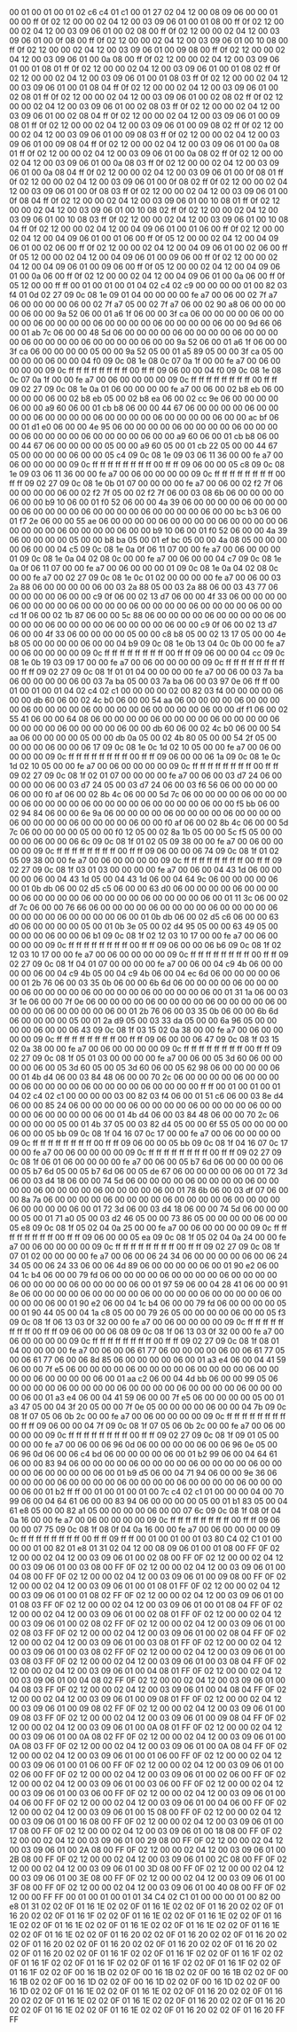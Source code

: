 <METERDATA>
<OBISCODES>
00 01 00 01 00 01 02 c6 c4 01 c1 00 01 27 02 04 12 00 08 09 06 00 00 01 00 00 ff 0f 02 12 00 00 02 04 12 00 03 09 06 01 00 01 08 00 ff 0f 02 12 00 00 02 04 12 00 03 09 06 01 00 02 08 00 ff 0f 02 12 00 00 02 04 12 00 03 09 06 01 00 0f 08 00 ff 0f 02 12 00 00 02 04 12 00 03 09 06 01 00 10 08 00 ff 0f 02 12 00 00 02 04 12 00 03 09 06 01 00 09 08 00 ff 0f 02 12 00 00 02 04 12 00 03 09 06 01 00 0a 08 00 ff 0f 02 12 00 00 02 04 12 00 03 09 06 01 00 01 08 01 ff 0f 02 12 00 00 02 04 12 00 03 09 06 01 00 01 08 02 ff 0f 02 12 00 00 02 04 12 00 03 09 06 01 00 01 08 03 ff 0f 02 12 00 00 02 04 12 00 03 09 06 01 00 01 08 04 ff 0f 02 12 00 00 02 04 12 00 03 09 06 01 00 02 08 01 ff 0f 02 12 00 00 02 04 12 00 03 09 06 01 00 02 08 02 ff 0f 02 12 00 00 02 04 12 00 03 09 06 01 00 02 08 03 ff 0f 02 12 00 00 02 04 12 00 03 09 06 01 00 02 08 04 ff 0f 02 12 00 00 02 04 12 00 03 09 06 01 00 09 08 01 ff 0f 02 12 00 00 02 04 12 00 03 09 06 01 00 09 08 02 ff 0f 02 12 00 00 02 04 12 00 03 09 06 01 00 09 08 03 ff 0f 02 12 00 00 02 04 12 00 03 09 06 01 00 09 08 04 ff 0f 02 12 00 00 02 04 12 00 03 09 06 01 00 0a 08 01 ff 0f 02 12 00 00 02 04 12 00 03 09 06 01 00 0a 08 02 ff 0f 02 12 00 00 02 04 12 00 03 09 06 01 00 0a 08 03 ff 0f 02 12 00 00 02 04 12 00 03 09 06 01 00 0a 08 04 ff 0f 02 12 00 00 02 04 12 00 03 09 06 01 00 0f 08 01 ff 0f 02 12 00 00 02 04 12 00 03 09 06 01 00 0f 08 02 ff 0f 02 12 00 00 02 04 12 00 03 09 06 01 00 0f 08 03 ff 0f 02 12 00 00 02 04 12 00 03 09 06 01 00 0f 08 04 ff 0f 02 12 00 00 02 04 12 00 03 09 06 01 00 10 08 01 ff 0f 02 12 00 00 02 04 12 00 03 09 06 01 00 10 08 02 ff 0f 02 12 00 00 02 04 12 00 03 09 06 01 00 10 08 03 ff 0f 02 12 00 00 02 04 12 00 03 09 06 01 00 10 08 04 ff 0f 02 12 00 00 02 04 12 00 04 09 06 01 00 01 06 00 ff 0f 02 12 00 00 02 04 12 00 04 09 06 01 00 01 06 00 ff 0f 05 12 00 00 02 04 12 00 04 09 06 01 00 02 06 00 ff 0f 02 12 00 00 02 04 12 00 04 09 06 01 00 02 06 00 ff 0f 05 12 00 00 02 04 12 00 04 09 06 01 00 09 06 00 ff 0f 02 12 00 00 02 04 12 00 04 09 06 01 00 09 06 00 ff 0f 05 12 00 00 02 04 12 00 04 09 06 01 00 0a 06 00 ff 0f 02 12 00 00 02 04 12 00 04 09 06 01 00 0a 06 00 ff 0f 05 12 00 00 ff ff 
</OBISCODES>
<OBISDATA>
00 01 00 01 00 01 04 02 c4 02 c9 00 00 00 00 01 00 82 03 f4 01 0d 02 27 09 0c 08 1e 09 01 04 00 00 00 00 fe a7 00 06 00 02 7f a7 06 00 00 00 00 06 00 02 7f a7 05 00 02 7f a7 06 00 02 90 a8 06 00 00 00 00 06 00 00 9a 52 06 00 01 a6 1f 06 00 00 3f ca 06 00 00 00 00 06 00 00 00 00 06 00 00 00 00 06 00 00 00 00 06 00 00 00 00 06 00 00 9d 66 06 00 01 ab 7c 06 00 00 48 5d 06 00 00 00 00 06 00 00 00 00 06 00 00 00 00 06 00 00 00 00 06 00 00 00 00 06 00 00 9a 52 06 00 01 a6 1f 06 00 00 3f ca 06 00 00 00 00 05 00 00 9a 52 05 00 01 a5 89 05 00 00 3f ca 05 00 00 00 00 06 00 00 04 f0 09 0c 08 1e 08 0c 07 0a 1f 00 00 fe a7 00 06 00 00 00 00 09 0c ff ff ff ff ff ff ff ff 00 ff ff 09 06 00 00 04 f0 09 0c 08 1e 08 0c 07 0a 1f 00 00 fe a7 00 06 00 00 00 00 09 0c ff ff ff ff ff ff ff ff 00 ff ff 09 02 27 09 0c 08 1e 0a 01 06 00 00 00 00 fe a7 00 06 00 02 b8 eb 06 00 00 00 00 06 00 02 b8 eb 05 00 02 b8 ea 06 00 02 cc 9e 06 00 00 00 00 06 00 00 a9 60 06 00 01 cb b8 06 00 00 44 67 06 00 00 00 00 06 00 00 00 00 06 00 00 00 00 06 00 00 00 00 06 00 00 00 00 06 00 00 ac bf 06 00 01 d1 e0 06 00 00 4e 95 06 00 00 00 00 06 00 00 00 00 06 00 00 00 00 06 00 00 00 00 06 00 00 00 00 06 00 00 a9 60 06 00 01 cb b8 06 00 00 44 67 06 00 00 00 00 05 00 00 a9 60 05 00 01 cb 22 05 00 00 44 67 05 00 00 00 00 06 00 00 05 c4 09 0c 08 1e 09 03 06 11 36 00 00 fe a7 00 06 00 00 00 00 09 0c ff ff ff ff ff ff ff ff 00 ff ff 09 06 00 00 05 c8 09 0c 08 1e 09 03 06 11 36 00 00 fe a7 00 06 00 00 00 00 09 0c ff ff ff ff ff ff ff ff 00 ff ff 09 02 27 09 0c 08 1e 0b 01 07 00 00 00 00 fe a7 00 06 00 02 f2 7f 06 00 00 00 00 06 00 02 f2 7f 05 00 02 f2 7f 06 00 03 08 6b 06 00 00 00 00 06 00 00 b9 10 06 00 01 f0 52 06 00 00 4a 39 06 00 00 00 00 06 00 00 00 00 06 00 00 00 00 06 00 00 00 00 06 00 00 00 00 06 00 00 bc b3 06 00 01 f7 2e 06 00 00 55 ae 06 00 00 00 00 06 00 00 00 00 06 00 00 00 00 06 00 00 00 00 06 00 00 00 00 06 00 00 b9 10 06 00 01 f0 52 06 00 00 4a 39 06 00 00 00 00 05 00 00 b8 ba 05 00 01 ef bc 05 00 00 4a 08 05 00 00 00 00 06 00 00 04 c5 09 0c 08 1e 0a 0f 06 11 07 00 00 fe a7 00 06 00 00 00 01 09 0c 08 1e 0a 04 02 08 0c 00 00 fe a7 00 06 00 00 04 c7 09 0c 08 1e 0a 0f 06 11 07 00 00 fe a7 00 06 00 00 00 01 09 0c 08 1e 0a 04 02 08 0c 00 00 fe a7 00 02 27 09 0c 08 1e 0c 01 02 00 00 00 00 fe a7 00 06 00 03 2a 88 06 00 00 00 00 06 00 03 2a 88 05 00 03 2a 88 06 00 03 43 77 06 00 00 00 00 06 00 00 c9 0f 06 00 02 13 d7 06 00 00 4f 33 06 00 00 00 00 06 00 00 00 00 06 00 00 00 00 06 00 00 00 00 06 00 00 00 00 06 00 00 cd 1f 06 00 02 1b 87 06 00 00 5c 88 06 00 00 00 00 06 00 00 00 00 06 00 00 00 00 06 00 00 00 00 06 00 00 00 00 06 00 00 c9 0f 06 00 02 13 d7 06 00 00 4f 33 06 00 00 00 00 05 00 00 c8 b8 05 00 02 13 17 05 00 00 4e b8 05 00 00 00 00 06 00 00 04 b9 09 0c 08 1e 0b 13 04 0c 0b 00 00 fe a7 00 06 00 00 00 00 09 0c ff ff ff ff ff ff ff ff 00 ff ff 09 06 00 00 04 cc 09 0c 08 1e 0b 19 03 09 17 00 00 fe a7 00 06 00 00 00 00 09 0c ff ff ff ff ff ff ff ff 00 ff ff 09 02 27 09 0c 08 1f 01 01 04 00 00 00 00 fe a7 00 06 00 03 7a ba 06 00 00 00 00 06 00 03 7a ba 05 00 03 7a ba 06 00 03 97 0e 06 ff ff 
00 01 00 01 00 01 04 02 c4 02 c1 00 00 00 00 02 00 82 03 f4 00 00 00 00 06 00 00 db 60 06 00 02 4c b0 06 00 00 54 aa 06 00 00 00 00 06 00 00 00 00 06 00 00 00 00 06 00 00 00 00 06 00 00 00 00 06 00 00 df f1 06 00 02 55 41 06 00 00 64 08 06 00 00 00 00 06 00 00 00 00 06 00 00 00 00 06 00 00 00 00 06 00 00 00 00 06 00 00 db 60 06 00 02 4c b0 06 00 00 54 aa 06 00 00 00 00 05 00 00 db 0a 05 00 02 4b 80 05 00 00 54 2f 05 00 00 00 00 06 00 00 06 17 09 0c 08 1e 0c 1d 02 10 05 00 00 fe a7 00 06 00 00 00 00 09 0c ff ff ff ff ff ff ff ff 00 ff ff 09 06 00 00 06 1a 09 0c 08 1e 0c 1d 02 10 05 00 00 fe a7 00 06 00 00 00 00 09 0c ff ff ff ff ff ff ff ff 00 ff ff 09 02 27 09 0c 08 1f 02 01 07 00 00 00 00 fe a7 00 06 00 03 d7 24 06 00 00 00 00 06 00 03 d7 24 05 00 03 d7 24 06 00 03 f6 56 06 00 00 00 00 06 00 00 f0 af 06 00 02 8b 4c 06 00 00 5d 7c 06 00 00 00 00 06 00 00 00 00 06 00 00 00 00 06 00 00 00 00 06 00 00 00 00 06 00 00 f5 bb 06 00 02 94 84 06 00 00 6e 9a 06 00 00 00 00 06 00 00 00 00 06 00 00 00 00 06 00 00 00 00 06 00 00 00 00 06 00 00 f0 af 06 00 02 8b 4c 06 00 00 5d 7c 06 00 00 00 00 05 00 00 f0 12 05 00 02 8a 1b 05 00 00 5c f5 05 00 00 00 00 06 00 00 06 6c 09 0c 08 1f 01 02 05 09 38 00 00 fe a7 00 06 00 00 00 00 09 0c ff ff ff ff ff ff ff ff 00 ff ff 09 06 00 00 06 74 09 0c 08 1f 01 02 05 09 38 00 00 fe a7 00 06 00 00 00 00 09 0c ff ff ff ff ff ff ff ff 00 ff ff 09 02 27 09 0c 08 1f 03 01 03 00 00 00 00 fe a7 00 06 00 04 43 1d 06 00 00 00 00 06 00 04 43 1d 05 00 04 43 1d 06 00 04 64 9c 06 00 00 00 00 06 00 01 0b db 06 00 02 d5 c5 06 00 00 63 d0 06 00 00 00 00 06 00 00 00 00 06 00 00 00 00 06 00 00 00 00 06 00 00 00 00 06 00 01 11 3c 06 00 02 df 7c 06 00 00 76 66 06 00 00 00 00 06 00 00 00 00 06 00 00 00 00 06 00 00 00 00 06 00 00 00 00 06 00 01 0b db 06 00 02 d5 c6 06 00 00 63 d0 06 00 00 00 00 05 00 01 0b 3e 05 00 02 d4 95 05 00 00 63 49 05 00 00 00 00 06 00 00 06 b1 09 0c 08 1f 02 12 03 10 17 00 00 fe a7 00 06 00 00 00 00 09 0c ff ff ff ff ff ff ff ff 00 ff ff 09 06 00 00 06 b6 09 0c 08 1f 02 12 03 10 17 00 00 fe a7 00 06 00 00 00 00 09 0c ff ff ff ff ff ff ff ff 00 ff ff 09 02 27 09 0c 08 1f 04 01 07 00 00 00 00 fe a7 00 06 00 04 c9 4b 06 00 00 00 00 06 00 04 c9 4b 05 00 04 c9 4b 06 00 04 ec 6d 06 00 00 00 00 06 00 01 2b 76 06 00 03 35 0b 06 00 00 6b 6d 06 00 00 00 00 06 00 00 00 00 06 00 00 00 00 06 00 00 00 00 06 00 00 00 00 06 00 01 31 1a 06 00 03 3f 1e 06 00 00 7f 0e 06 00 00 00 00 06 00 00 00 00 06 00 00 00 00 06 00 00 00 00 06 00 00 00 00 06 00 01 2b 76 06 00 03 35 0b 06 00 00 6b 6d 06 00 00 00 00 05 00 01 2a d9 05 00 03 33 da 05 00 00 6a 96 05 00 00 00 00 06 00 00 06 43 09 0c 08 1f 03 15 02 0a 38 00 00 fe a7 00 06 00 00 00 00 09 0c ff ff ff ff ff ff ff ff 00 ff ff 09 06 00 00 06 47 09 0c 08 1f 03 15 02 0a 38 00 00 fe a7 00 06 00 00 00 00 09 0c ff ff ff ff ff ff ff ff 00 ff ff 09 02 27 09 0c 08 1f 05 01 03 00 00 00 00 fe a7 00 06 00 05 3d 60 06 00 00 00 00 06 00 05 3d 60 05 00 05 3d 60 06 00 05 62 98 06 00 00 00 00 06 00 01 4b d4 06 00 03 84 48 06 00 00 70 2c 06 00 00 00 00 06 00 00 00 00 06 00 00 00 00 06 00 00 00 00 06 00 00 00 00 ff ff 
00 01 00 01 00 01 04 02 c4 02 c1 00 00 00 00 03 00 82 03 f4 06 00 01 51 c6 06 00 03 8e d4 06 00 00 85 24 06 00 00 00 00 06 00 00 00 00 06 00 00 00 00 06 00 00 00 00 06 00 00 00 00 06 00 01 4b d4 06 00 03 84 48 06 00 00 70 2c 06 00 00 00 00 05 00 01 4b 37 05 00 03 82 d4 05 00 00 6f 55 05 00 00 00 00 06 00 00 05 bb 09 0c 08 1f 04 16 07 0c 17 00 00 fe a7 00 06 00 00 00 00 09 0c ff ff ff ff ff ff ff ff 00 ff ff 09 06 00 00 05 bb 09 0c 08 1f 04 16 07 0c 17 00 00 fe a7 00 06 00 00 00 00 09 0c ff ff ff ff ff ff ff ff 00 ff ff 09 02 27 09 0c 08 1f 06 01 06 00 00 00 00 fe a7 00 06 00 05 b7 6d 06 00 00 00 00 06 00 05 b7 6d 05 00 05 b7 6d 06 00 05 de 67 06 00 00 00 00 06 00 01 72 3d 06 00 03 d4 18 06 00 00 74 5d 06 00 00 00 00 06 00 00 00 00 06 00 00 00 00 06 00 00 00 00 06 00 00 00 00 06 00 01 78 6b 06 00 03 df 07 06 00 00 8a 7a 06 00 00 00 00 06 00 00 00 00 06 00 00 00 00 06 00 00 00 00 06 00 00 00 00 06 00 01 72 3d 06 00 03 d4 18 06 00 00 74 5d 06 00 00 00 00 05 00 01 71 a0 05 00 03 d2 46 05 00 00 73 86 05 00 00 00 00 06 00 00 05 e8 09 0c 08 1f 05 02 04 0a 25 00 00 fe a7 00 06 00 00 00 00 09 0c ff ff ff ff ff ff ff ff 00 ff ff 09 06 00 00 05 ea 09 0c 08 1f 05 02 04 0a 24 00 00 fe a7 00 06 00 00 00 00 09 0c ff ff ff ff ff ff ff ff 00 ff ff 09 02 27 09 0c 08 1f 07 01 02 00 00 00 00 fe a7 00 06 00 06 24 34 06 00 00 00 00 06 00 06 24 34 05 00 06 24 33 06 00 06 4d 89 06 00 00 00 00 06 00 01 90 e2 06 00 04 1c b4 06 00 00 79 fd 06 00 00 00 00 06 00 00 00 00 06 00 00 00 00 06 00 00 00 00 06 00 00 00 00 06 00 01 97 59 06 00 04 28 41 06 00 00 91 8e 06 00 00 00 00 06 00 00 00 00 06 00 00 00 00 06 00 00 00 00 06 00 00 00 00 06 00 01 90 e2 06 00 04 1c b4 06 00 00 79 fd 06 00 00 00 00 05 00 01 90 44 05 00 04 1a c8 05 00 00 79 26 05 00 00 00 00 06 00 00 05 f3 09 0c 08 1f 06 13 03 0f 32 00 00 fe a7 00 06 00 00 00 00 09 0c ff ff ff ff ff ff ff ff 00 ff ff 09 06 00 00 06 08 09 0c 08 1f 06 13 03 0f 32 00 00 fe a7 00 06 00 00 00 00 09 0c ff ff ff ff ff ff ff ff 00 ff ff 09 02 27 09 0c 08 1f 08 01 04 00 00 00 00 fe a7 00 06 00 06 61 77 06 00 00 00 00 06 00 06 61 77 05 00 06 61 77 06 00 06 8d 85 06 00 00 00 00 06 00 01 a3 e4 06 00 04 41 59 06 00 00 7f e5 06 00 00 00 00 06 00 00 00 00 06 00 00 00 00 06 00 00 00 00 06 00 00 00 00 06 00 01 aa c2 06 00 04 4d bb 06 00 00 99 05 06 00 00 00 00 06 00 00 00 00 06 00 00 00 00 06 00 00 00 00 06 00 00 00 00 06 00 01 a3 e4 06 00 04 41 59 06 00 00 7f e5 06 00 00 00 00 05 00 01 a3 47 05 00 04 3f 20 05 00 00 7f 0e 05 00 00 00 00 06 00 00 04 7b 09 0c 08 1f 07 05 06 0b 2c 00 00 fe a7 00 06 00 00 00 00 09 0c ff ff ff ff ff ff ff ff 00 ff ff 09 06 00 00 04 7f 09 0c 08 1f 07 05 06 0b 2c 00 00 fe a7 00 06 00 00 00 00 09 0c ff ff ff ff ff ff ff ff 00 ff ff 09 02 27 09 0c 08 1f 09 01 05 00 00 00 00 fe a7 00 06 00 06 96 0d 06 00 00 00 00 06 00 06 96 0e 05 00 06 96 0d 06 00 06 c4 bd 06 00 00 00 00 06 00 01 b2 99 06 00 04 64 61 06 00 00 83 94 06 00 00 00 00 06 00 00 00 00 06 00 00 00 00 06 00 00 00 00 06 00 00 00 00 06 00 01 b9 d5 06 00 04 71 94 06 00 00 9e 36 06 00 00 00 00 06 00 00 00 00 06 00 00 00 00 06 00 00 00 00 06 00 00 00 00 06 00 01 b2 ff ff 
00 01 00 01 00 01 00 7c c4 02 c1 01 00 00 00 04 00 70 99 06 00 04 64 61 06 00 00 83 94 06 00 00 00 00 05 00 01 b1 83 05 00 04 61 e8 05 00 00 82 a1 05 00 00 00 00 06 00 00 07 6c 09 0c 08 1f 08 0f 04 0a 16 00 00 fe a7 00 06 00 00 00 00 09 0c ff ff ff ff ff ff ff ff 00 ff ff 09 06 00 00 07 75 09 0c 08 1f 08 0f 04 0a 16 00 00 fe a7 00 06 00 00 00 00 09 0c ff ff ff ff ff ff ff ff 00 ff ff 09 ff ff 
</OBISDATA>
<SCALAROBISCODES>
00 01 00 01 00 01 03 80 C4 02 C1 01 00 00 00 01 00 82 01 e8 01 31 02 04 12 00 08 09 06 01 00 01 08 00 FF 0F 02 12 00 00 02 04 12 00 03 09 06 01 00 02 08 00 FF 0F 02 12 00 00 02 04 12 00 03 09 06 01 00 03 08 00 FF 0F 02 12 00 00 02 04 12 00 03 09 06 01 00 04 08 00 FF 0F 02 12 00 00 02 04 12 00 03 09 06 01 00 09 08 00 FF 0F 02 12 00 00 02 04 12 00 03 09 06 01 00 01 08 01 FF 0F 02 12 00 00 02 04 12 00 03 09 06 01 00 01 08 02 FF 0F 02 12 00 00 02 04 12 00 03 09 06 01 00 01 08 03 FF 0F 02 12 00 00 02 04 12 00 03 09 06 01 00 01 08 04 FF 0F 02 12 00 00 02 04 12 00 03 09 06 01 00 02 08 01 FF 0F 02 12 00 00 02 04 12 00 03 09 06 01 00 02 08 02 FF 0F 02 12 00 00 02 04 12 00 03 09 06 01 00 02 08 03 FF 0F 02 12 00 00 02 04 12 00 03 09 06 01 00 02 08 04 FF 0F 02 12 00 00 02 04 12 00 03 09 06 01 00 03 08 01 FF 0F 02 12 00 00 02 04 12 00 03 09 06 01 00 03 08 02 FF 0F 02 12 00 00 02 04 12 00 03 09 06 01 00 03 08 03 FF 0F 02 12 00 00 02 04 12 00 03 09 06 01 00 03 08 04 FF 0F 02 12 00 00 02 04 12 00 03 09 06 01 00 04 08 01 FF 0F 02 12 00 00 02 04 12 00 03 09 06 01 00 04 08 02 FF 0F 02 12 00 00 02 04 12 00 03 09 06 01 00 04 08 03 FF 0F 02 12 00 00 02 04 12 00 03 09 06 01 00 04 08 04 FF 0F 02 12 00 00 02 04 12 00 03 09 06 01 00 09 08 01 FF 0F 02 12 00 00 02 04 12 00 03 09 06 01 00 09 08 02 FF 0F 02 12 00 00 02 04 12 00 03 09 06 01 00 09 08 03 FF 0F 02 12 00 00 02 04 12 00 03 09 06 01 00 09 08 04 FF 0F 02 12 00 00 02 04 12 00 03 09 06 01 00 0A 08 01 FF 0F 02 12 00 00 02 04 12 00 03 09 06 01 00 0A 08 02 FF 0F 02 12 00 00 02 04 12 00 03 09 06 01 00 0A 08 03 FF 0F 02 12 00 00 02 04 12 00 03 09 06 01 00 0A 08 04 FF 0F 02 12 00 00 02 04 12 00 03 09 06 01 00 01 06 00 FF 0F 02 12 00 00 02 04 12 00 03 09 06 01 00 01 06 00 FF 0F 02 12 00 00 02 04 12 00 03 09 06 01 00 02 06 00 FF 0F 02 12 00 00 02 04 12 00 03 09 06 01 00 02 06 00 FF 0F 02 12 00 00 02 04 12 00 03 09 06 01 00 03 06 00 FF 0F 02 12 00 00 02 04 12 00 03 09 06 01 00 03 06 00 FF 0F 02 12 00 00 02 04 12 00 03 09 06 01 00 04 06 00 FF 0F 02 12 00 00 02 04 12 00 03 09 06 01 00 04 06 00 FF 0F 02 12 00 00 02 04 12 00 03 09 06 01 00 15 08 00 FF 0F 02 12 00 00 02 04 12 00 03 09 06 01 00 16 08 00 FF 0F 02 12 00 00 02 04 12 00 03 09 06 01 00 17 08 00 FF 0F 02 12 00 00 02 04 12 00 03 09 06 01 00 18 08 00 FF 0F 02 12 00 00 02 04 12 00 03 09 06 01 00 29 08 00 FF 0F 02 12 00 00 02 04 12 00 03 09 06 01 00 2A 08 00 FF 0F 02 12 00 00 02 04 12 00 03 09 06 01 00 2B 08 00 FF 0F 02 12 00 00 02 04 12 00 03 09 06 01 00 2C 08 00 FF 0F 02 12 00 00 02 04 12 00 03 09 06 01 00 3D 08 00 FF 0F 02 12 00 00 02 04 12 00 03 09 06 01 00 3E 08 00 FF 0F 02 12 00 00 02 04 12 00 03 09 06 01 00 3F 08 00 FF 0F 02 12 00 00 02 04 12 00 03 09 06 01 00 40 08 00 FF 0F 02 12 00 00 FF FF
</SCALAROBISCODES>
<SCALAROBISDATA>
00 01 00 01 00 01 01 34 C4 02 C1 01 00 00 00 01 00 82 00 e8 01 31 02 02 0F 01 16 1E 02 02 0F 01 16 1E 02 02 0F 01 16 20 02 02 0F 01 16 20 02 02 0F 01 16 1F 02 02 0F 01 16 1E 02 02 0F 01 16 1E 02 02 0F 01 16 1E 02 02 0F 01 16 1E 02 02 0F 01 16 1E 02 02 0F 01 16 1E 02 02 0F 01 16 1E 02 02 0F 01 16 1E 02 02 0F 01 16 20 02 02 0F 01 16 20 02 02 0F 01 16 20 02 02 0F 01 16 20 02 02 0F 01 16 20 02 02 0F 01 16 20 02 02 0F 01 16 20 02 02 0F 01 16 20 02 02 0F 01 16 1F 02 02 0F 01 16 1F 02 02 0F 01 16 1F 02 02 0F 01 16 1F 02 02 0F 01 16 1F 02 02 0F 01 16 1F 02 02 0F 01 16 1F 02 02 0F 01 16 1F 02 02 0F 00 16 1B 02 02 0F 00 16 1B 02 02 0F 00 16 1B 02 02 0F 00 16 1B 02 02 0F 00 16 1D 02 02 0F 00 16 1D 02 02 0F 00 16 1D 02 02 0F 00 16 1D 02 02 0F 01 16 1E 02 02 0F 01 16 1E 02 02 0F 01 16 20 02 02 0F 01 16 20 02 02 0F 01 16 1E 02 02 0F 01 16 1E 02 02 0F 01 16 20 02 02 0F 01 16 20 02 02 0F 01 16 1E 02 02 0F 01 16 1E 02 02 0F 01 16 20 02 02 0F 01 16 20 FF FF
</SCALAROBISDATA>
</METERDATA>